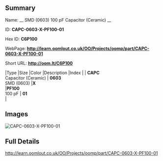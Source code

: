 

## Summary
 
Name: __ SMD (0603) 100 pF Capacitor (Ceramic) __

ID: __CAPC-0603-X-PF100-01__

Hex ID: __C6P100__

WebPage: __http://learn.oomlout.co.uk/OO/Projects/oomp/part/CAPC-0603-X-PF100-01__

Short URL: __http://oom.lt/C6P100__


|Type   |Size   |Color   |Description   |Index   |
| __CAPC__ <br>Capacitor (Ceramic)  | __0603__<br>SMD (0603)   |__X__<br>    |__PF100__<br>100 pF    | __01__<br>  |


## Images
![CAPC-0603-X-PF100-01](http://oomlout.com/oomp-gen/parts/CAPC-0603-X-PF100-01/CAPC-0603-X-PF100-01_420.jpg)

## Full Details

 http://learn.oomlout.co.uk/OO/Projects/oomp/part/CAPC-0603-X-PF100-01

